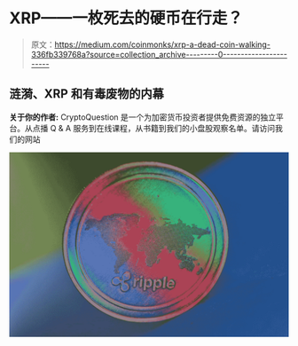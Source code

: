 # XRP——一枚死去的硬币在行走？

> 原文：<https://medium.com/coinmonks/xrp-a-dead-coin-walking-336fb339768a?source=collection_archive---------0----------------------->

## **涟漪、XRP 和有毒废物的内幕**

**关于你的作者:** CryptoQuestion 是一个为加密货币投资者提供免费资源的独立平台。从点播 Q & A 服务到在线课程，从书籍到我们的小盘股观察名单。请访问我们的网站

![](img/bbe4cb46fa1b23bd7b3454f39092aaf9.png)